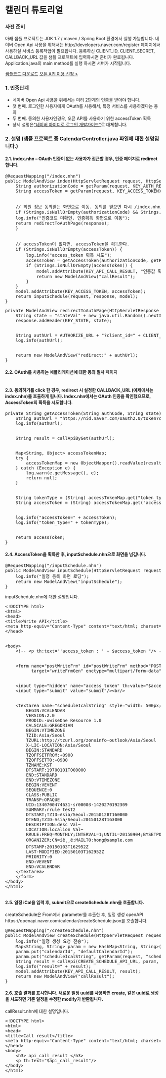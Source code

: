 # 캘린더 튜토리얼

<html lang="ko">
<head>
    <title>NAVER Developers - 캘린더 튜토리얼</title>
    <meta name="description" content="NAVER Developers - 캘린더 튜토리얼">
</head>
<body>
<div class="con">
    <div class="h_page_area">
        <div class="side_menu"></div>
    </div>
    <h3 class="h_sub">사전 준비</h3>
    <p class="p_desc">
        아래 샘플 프로젝트는 JDK 1.7 / maven / Spring Boot 환경에서 실행 가능합니다.
        네이버 Open Api 사용을 위해서는 http://developers.naver.com/register 페이지에서 사용하실 서비스 등록작업이 필요합니다. 등록하신 CLIENT_ID, CLIENT_SECRET, CALLBACK_URL 값을 샘플 프로젝트에 입력하시면 준비가 완료됩니다.
        Application.java의 main method를 실행 하시면 서버가 시작됩니다.
    </p>
    <div class="buttons2">
        <a class="btn_n" href="https://developers.naver.com/inc/devcenter/lib/calendar_openApi_sample.tar.gz"><i class="xi-download"></i> 샘플코드 다운로드</a>
        <a class="btn_b_hi3" href="https://developers.naver.com/apps/#/register?api=calendar">오픈 API 이용 신청 &gt;</a>
    </div>
    <h3 class="h_sub">1. 인증단계</h3>
    <ul class="list_type1">
        <li>네이버 Open Api 사용을 위해서는 미리 2단계의 인증을 받아야 합니다.</li>
        <li>첫 번째. 로그인한 사용자에게 OAuth를 사용해서, 특정 서비스를 사용하겠다는 동의</li>
        <li>두 번째. 동의한 사용자인경우, 오픈 API를 사용하기 위한 accessToken 획득</li>
        <li>상세 설명은<a href="/overview/overview.md" target="_blank" title="새창" class="color_p2 underline">"네이버 아이디로 로그인 개발가이드"</a>로 대체합니다.</li>
    </ul>
    <h3 class="h_sub">2. 설명 (샘플 프로젝트 중 CalendarController.java 파일에 대한 설명입니다.)</h3>
    <h4 class="h_subsub">2.1. index.nhn &ndash; OAuth 인증이 없는 사용자가 접근할 경우, 인증 페이지로 redirect합니다.</h4>
    <div class="code_area">
<pre class="prettyprint">
@RequestMapping("/index.nhn")
public ModelAndView index(HttpServletRequest request, HttpServletResponse response, Model model) {
	String authorizationCode = getParam(request, KEY_AUTH_RESPONSE_TYPE);
	String accessToken = getParam(request, KEY_ACCESS_TOKEN);
<br>
	// 회원 정보 동의얻는 화면으로 이동. 동의를 얻으면 다시 /index.nhn로 callBack
	if (Strings.isNullOrEmpty(authorizationCode) && Strings.isNullOrEmpty(accessToken)) {
	log.info("인증코드 미확인. 인증획득 화면으로 이동");
	return redirectToAuthPage(response);
	}
<br>
	// accessToken이 없다면, accessToken을 획득한다.
	if (Strings.isNullOrEmpty(accessToken)) {
		log.info("access_token 획득 시도");
		accessToken = getAccessToken(authorizationCode, getParam(request, KEY_STATE));
		if (Strings.isNullOrEmpty(accessToken)) {
			model.addAttribute(KEY_API_CALL_RESULT, "인증값 획득 실패!");
			return new ModelAndView("callResult");
		}
	}
	model.addAttribute(KEY_ACCESS_TOKEN, accessToken);
	return inputSchedule(request, response, model);
}
</pre>
    </div>
    <div class="code_area">
<pre class="prettyprint">
private ModelAndView redirectToAuthPage(HttpServletResponse response) {
	String state = "stateVal" + new java.util.Random().nextInt();
	response.addHeader(KEY_STATE, state);
<br>
	String authUrl = AUTHORIZE_URL + "?client_id=" + CLIENT_ID + "&response_type=" + KEY_AUTH_RESPONSE_TYPE + "&redirect_uri=" + URLEncoder.encode(CALLBACK_URL) + "&state=" + state;
	log.info(authUrl);
<br>
	return new ModelAndView("redirect:" + authUrl);
}
</pre>
    </div>
    <h4 class="h_subsub">2.2. OAuth를 사용하는 애플리케이션에 대한 동의 절차 페이지</h4>
    <div class="img_area"><img alt="" src="./images/img_guide_calendar_tutorial1.gif"></div>
    <div class="img_area"><img alt="" src="./images/img_guide_calendar_tutorial2.gif"></div>
    <h4 class="h_subsub">2.3. 동의하기를 click 한 경우, redirect 시 설정한 CALLBACK_URL (예제에서는 index.nhn)를 호출하게 됩니다. Index.nhn에서는 OAuth 인증을 확인했으므로, AccessToken의 획득을 시도합니다.</h4>
    <div class="code_area">
<pre class="prettyprint">
private String getAccessToken(String authCode, String state) {
	String authUrl = "https://nid.naver.com/oauth2.0/token?client_id=" + CLIENT_ID + "&client_secret=" + CLIENT_SECRET + "&grant_type=authorization_code&response_type=authorization_code&state=" + state + "&code=" + authCode;
	log.info(authUrl);
<br>
	String result = callApiByGet(authUrl);
<br>
	Map&lt;String, Object&gt; accessTokenMap;
	try {
		accessTokenMap = new ObjectMapper().readValue(result, HashMap.class);
	} catch (Exception e) {
		log.warn(e.getMessage(), e);
		return null;
	}
<br>
	String tokenType = (String) accessTokenMap.get("token_type");
	String accessToken = (String) accessTokenMap.get("access_token");
<br>
	log.info("accessToken=" + accessToken);
	log.info("token_type=" + tokenType);
<br>
	return accessToken;
}
</pre>
    </div>
    <h4 class="h_subsub">2.4. AccessToken을 획득한 후, inputSchedule.nhn으로 화면을 넘깁니다.</h4>
    <div class="code_area">
<pre class="prettyprint">
@RequestMapping("/inputSchedule.nhn")
public ModelAndView inputSchedule(HttpServletRequest request, HttpServletResponse response, Model model) {
	log.info("일정 등록 화면 로딩");
	return new ModelAndView("inputSchedule");
}
</pre>
    </div>
    <p class="p_desc">
        inputSchedule.nhn에 대한 설명입니다.
    </p>
    <div class="code_area">
<pre class="prettyprint">
&lt;!DOCTYPE html&gt;
&lt;html&gt;
&lt;head&gt;
&lt;title&gt;Write API&lt;/title&gt;
&lt;meta http-equiv="Content-Type" content="text/html; charset=utf-8" /&gt;
&lt;/head&gt;
<br>
&lt;body&gt;
	&lt;!-- &lt;p th:text="'access_token : ' + $access_token "/&gt; --&gt;
<br>
	&lt;form name="postWriteFrm" id="postWriteFrm" method="POST" action="createSchedule.nhn"
          target="writeFrmGen" enctype="multipart/form-data"&gt;
<br>
	&lt;input type="hidden" name="access_token" th:value="$access_token"/&gt;
	&lt;input type="submit" value="submit"/&gt;&lt;br/&gt;
<br>
	&lt;textarea name="scheduleIcalString" style="width: 500px; height: 700px;"&gt;
		BEGIN:VCALENDAR
		VERSION:2.0
		PRODID:-uwiseOne Resource 1.0
		CALSCALE:GREGORIAN
		BEGIN:VTIMEZONE
		TZID:Asia/Seoul
		TZURL:http://tzurl.org/zoneinfo-outlook/Asia/Seoul
		X-LIC-LOCATION:Asia/Seoul
		BEGIN:STANDARD
		TZOFFSETFROM:+0900
		TZOFFSETTO:+0900
		TZNAME:KST
		DTSTART:19700101T000000
		END:STANDARD
		END:VTIMEZONE
		BEGIN:VEVENT
		SEQUENCE:0
		CLASS:PUBLIC
		TRANSP:OPAQUE
		UID:1340700474631-sr00003-1420270192309
		SUMMARY:rrule test2
		DTSTART;TZID=Asia/Seoul:20150128T160000
		DTEND;TZID=Asia/Seoul:20150128T163000
		DESCRIPTION:desc Val~
		LOCATION:localion Val~
		RRULE:FREQ=MONTHLY;INTERVAL=1;UNTIL=20150904;BYSETPOS=1;BYDAY=WE;
		ORGANIZER;CN=íê¸¸ë:MAILTO:hong@sample.com
		DTSTAMP:20150103T162952Z
		LAST-MODIFIED:20150103T162952Z
		PRIORITY:0
		END:VEVENT
		END:VCALENDAR
	&lt;/textarea&gt;
	&lt;/form&gt;
&lt;/body&gt;
&lt;/html&gt;
</pre>
    </div>
    <div class="img_area"><img alt="" src="./images/img_guide_calendar_tutorial3.gif"></div>
    <h4 class="h_subsub">2.5.	일정 iCal을 입력 후, submit으로 createSchedule.nhn을 호출합니다.</h4>
    <p class="p_desc">
        createSchedule은 From에서 parameter를 추출한 후, 일정 생성 openAPI https://openapi.naver.com/calendar/createSchedule.json를 호출합니다.
    </p>
    <div class="code_area">
<pre class="prettyprint">
@RequestMapping("/createSchedule.nhn")
public ModelAndView createSchedule(HttpServletRequest request, HttpServletResponse response, Model model) {
	log.info("일정 생성 요청 전송");
	Map&lt;String, String&gt; param = new HashMap&lt;String, String&gt;();
	param.put("calendarId", "defaultCalendarId");
	param.put("scheduleIcalString", getParam(request, "scheduleIcalString"));
	String result = callApi(CREATE_SCHEDULE_API_URL, param, getParam(request, KEY_ACCESS_TOKEN));
	log.info("result=" + result);
	model.addAttribute(KEY_API_CALL_RESULT, result);
	return new ModelAndView("callResult");
}
</pre>
    </div>
    <h4 class="h_subsub">2.6.	호출 결과를 표시합니다. 새로운 일정 uuid를 사용하면 create, 같은 uuid로 생성을 시도하면 기존 일정을 수정한 modify가 반환됩니다.</h4>
    <p class="p_desc">
        callResult.nhn에 대한 설명입니다.
    </p>
    <div class="code_area">
<pre class="prettyprint">
&lt;!DOCTYPE html&gt;
&lt;html&gt;
&lt;head&gt;
&lt;title&gt;Call result&lt;/title&gt;
&lt;meta http-equiv="Content-Type" content="text/html; charset=utf-8" /&gt;
&lt;/head&gt;
&lt;body&gt;
	&lt;h3&gt; api_call_result &lt;/h3&gt;
	&lt;p th:text="$api_call_result"/&gt;
&lt;/body&gt;
&lt;/html&gt;
</pre>
    </div>
    <div class="img_area"><img alt="" src="./images/img_guide_calendar_tutorial4.gif"></div>
    <br>
    <br>
    <br>
    <br>
</div>
</body>
